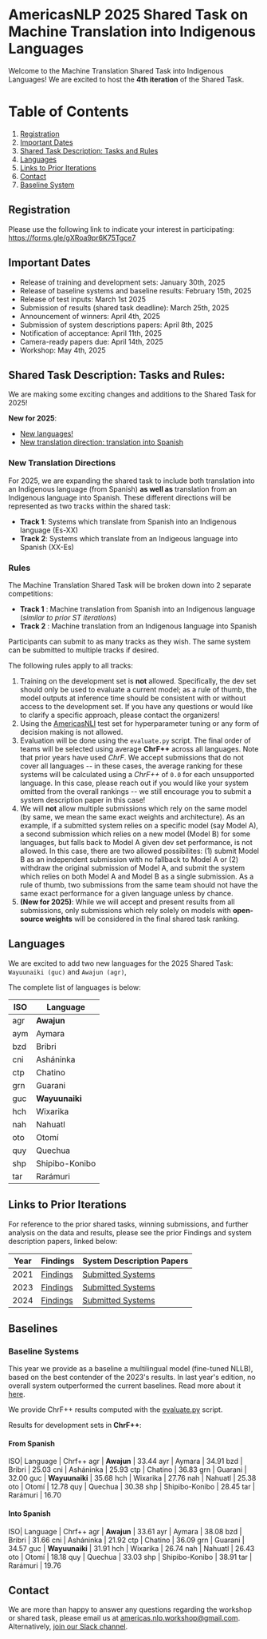 # AmericasNLP 2025 Shared Task on Machine Translation into Indigenous Languages

Welcome to the Machine Translation Shared Task into Indigenous Languages! We are excited to host the **4th iteration** of the Shared Task. 


# Table of Contents
1. [Registration](#registration)
2. [Important Dates](#important_dates)
3. [Shared Task Description: Tasks and Rules](#shared-task-description-tasks-and-rules)
4. [Languages](#languages)
5. [Links to Prior Iterations](#links-to-prior-iterations)
6. [Contact](#contact)
7. [Baseline System](#baselines)

## Registration

Please use the following link to indicate your interest in participating: https://forms.gle/gXRoa9pr6K75Tgce7

## Important Dates
- Release of training and development sets: January 30th, 2025
- Release of baseline systems and baseline results: February 15th, 2025
- Release of test inputs: March 1st 2025
- Submission of results (shared task deadline): March 25th, 2025
- Announcement of winners: April 4th, 2025
- Submission of system descriptions papers: April 8th, 2025
- Notification of acceptance: April 11th, 2025
- Camera-ready papers due: April 14th, 2025
- Workshop: May 4th, 2025


## Shared Task Description: Tasks and Rules:

We are making some exciting changes and additions to the Shared Task for 2025!

**New for 2025**:

- [New languages!](#languages)
- [New translation direction: translation into Spanish](#new-translation-directions)


### New Translation Directions

For 2025, we are expanding the shared task to include both translation into an Indigenous language (from Spanish) **as well as** translation from an Indigenous language into Spanish. These different directions will be represented as two tracks within the shared task:

- **Track 1**: Systems which translate from Spanish into an Indigenous language (Es-XX)
- **Track 2**: Systems which translate from an Indigeous language into Spanish (XX-Es)


### Rules

The Machine Translation Shared Task will be broken down into 2 separate competitions:

- **Track 1** : Machine translation from Spanish into an Indigenous language (*similar to prior ST iterations*)
- **Track 2** : Machine translation from an Indigenous language into Spanish

Participants can submit to as many tracks as they wish. The same system can be submitted to multiple tracks if desired.

The following rules apply to all tracks:

1. Training on the development set is **not** allowed. Specifically, the dev set should only be used to evaluate a current model; as a rule of thumb, the model outputs at inference time should be consistent with or without access to the development set. If you have any questions or would like to clarify a specific approach, please contact the organizers!   
2. Using the [AmericasNLI](https://aclanthology.org/2022.acl-long.435.pdf) test set for hyperparameter tuning or any form of decision making is not allowed. 
3. Evaluation will be done using the `evaluate.py` script. The final order of teams will be selected using average **ChrF++** across all languages. Note that prior years have used *ChrF*. We accept submissions that do not cover all languages -- in these cases, the average ranking for these systems will be calculated using a *ChrF++* of `0.0` for each unsupported language. In this case, please reach out if you would like your system omitted from the overall rankings -- we still encourage you to submit a system description paper in this case!
4. We will **not** allow multiple submissions which rely on the same model (by same, we mean the same exact weights and architecture). As an example, if a submitted system relies on a specific model (say Model A), a second submission which relies on a new model (Model B) for some languages, but falls back to Model A given dev set performance, is not allowed. In this case, there are two allowed possibilites: (1) submit Model B as an independent submission with no fallback to Model A or (2) withdraw the original submission of Model A, and submit the system which relies on both Model A and Model B as a single submission. As a rule of thumb, two submissions from the same team should not have the same exact performance for a given language unless by chance.
5. **(New for 2025)**: While we will accept and present results from all submissions, only submissions which rely solely on models with **open-source weights** will be considered in the final shared task ranking.



## Languages

We are excited to add two new languages for the 2025 Shared Task: `Wayuunaiki (guc)` and `Awajun (agr)`, 

The complete list of languages is below:

| ISO| Language |
---|---|
agr | **Awajun**
aym | Aymara 
bzd |Bribri
cni | Asháninka 
ctp | Chatino 
grn | Guarani 
guc | **Wayuunaiki**
hch | Wixarika 
nah | Nahuatl 
oto | Otomí 
quy | Quechua 
shp | Shipibo-Konibo 
tar | Rarámuri 

## Links to Prior Iterations

For reference to the prior shared tasks, winning submissions, and further analysis on the data and results, please see the prior Findings and system description papers, linked below:

| Year | Findings | System Description Papers |
|--|--|--|
| 2021| [Findings](https://aclanthology.org/2021.americasnlp-1.23/) | [Submitted Systems](https://aclanthology.org/volumes/2021.americasnlp-1/) |
| 2023| [Findings](https://aclanthology.org/2023.americasnlp-1.23/) | [Submitted Systems](https://aclanthology.org/volumes/2023.americasnlp-1/) |
| 2024| [Findings](https://aclanthology.org/2024.americasnlp-1.28/) | [Submitted Systems](https://aclanthology.org/volumes/2024.americasnlp-1/) |

## Baselines

### Baseline Systems 

This year we provide as a baseline a multilingual model (fine-tuned NLLB), based on the best contender of the 2023's results. In last year's edition, no overall system outperformed the current baselines. Read more about it [here](https://aclanthology.org/2023.americasnlp-1.21/).

We provide ChrF++ results computed with the [evaluate.py](evaluate.py) script.

Results for development sets in **ChrF++**: 

#### From Spanish

ISO| Language | Chrf++
agr | **Awajun** | 33.44
ayr | Aymara | 34.91
bzd | Bribri | 25.03
cni | Asháninka | 25.93
ctp | Chatino | 36.83
grn | Guarani | 32.00
guc | **Wayuunaiki** | 35.68
hch | Wixarika | 27.76
nah | Nahuatl | 25.38
oto | Otomí | 12.78
quy | Quechua | 30.38
shp | Shipibo-Konibo | 28.45
tar | Rarámuri | 16.70

#### Into Spanish

ISO| Language | Chrf++
agr | **Awajun** | 33.61
ayr | Aymara | 38.08
bzd | Bribri | 31.66
cni | Asháninka | 21.92
ctp | Chatino | 36.09
grn | Guarani | 34.57
guc | **Wayuunaiki** | 31.91
hch | Wixarika | 26.74
nah | Nahuatl | 26.43
oto | Otomí | 18.18
quy | Quechua | 33.03
shp | Shipibo-Konibo | 38.91
tar | Rarámuri | 19.76

## Contact

We are more than happy to answer any questions regarding the workshop or shared task, please email us at [americas.nlp.workshop@gmail.com](malito:americas.nlp.workshop@gmail.com). Alternatively, [join our Slack channel](https://join.slack.com/t/americasnlp/shared_invite/zt-2c3lstrpe-n6DXqZyGVXVqDaGiM7mbHA).